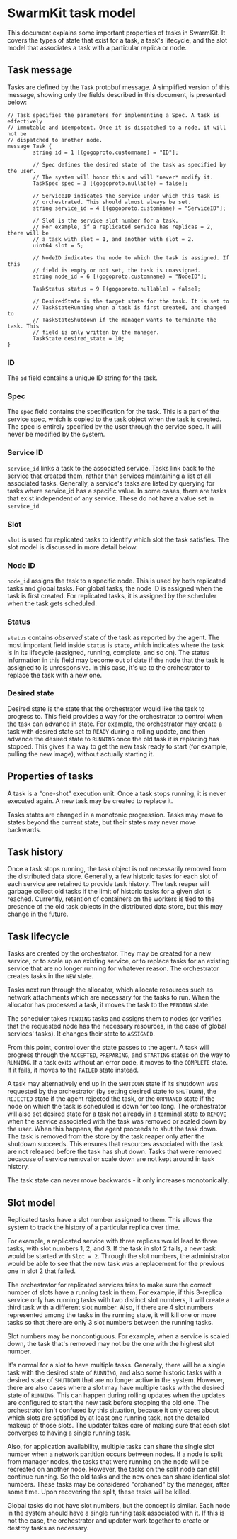 # SwarmKit task model

This document explains some important properties of tasks in SwarmKit. It
covers the types of state that exist for a task, a task's lifecycle, and the
slot model that associates a task with a particular replica or node.

## Task message

Tasks are defined by the `Task` protobuf message. A simplified version of this
message, showing only the fields described in this document, is presented below:

```
// Task specifies the parameters for implementing a Spec. A task is effectively
// immutable and idempotent. Once it is dispatched to a node, it will not be
// dispatched to another node.
message Task {
        string id = 1 [(gogoproto.customname) = "ID"];

        // Spec defines the desired state of the task as specified by the user.
        // The system will honor this and will *never* modify it.
        TaskSpec spec = 3 [(gogoproto.nullable) = false];

        // ServiceID indicates the service under which this task is
        // orchestrated. This should almost always be set.
        string service_id = 4 [(gogoproto.customname) = "ServiceID"];

        // Slot is the service slot number for a task.
        // For example, if a replicated service has replicas = 2, there will be
        // a task with slot = 1, and another with slot = 2.
        uint64 slot = 5;

        // NodeID indicates the node to which the task is assigned. If this
        // field is empty or not set, the task is unassigned.
        string node_id = 6 [(gogoproto.customname) = "NodeID"];

        TaskStatus status = 9 [(gogoproto.nullable) = false];

        // DesiredState is the target state for the task. It is set to
        // TaskStateRunning when a task is first created, and changed to
        // TaskStateShutdown if the manager wants to terminate the task. This
        // field is only written by the manager.
        TaskState desired_state = 10;
}
```

### ID

The `id` field contains a unique ID string for the task.

### Spec

The `spec` field contains the specification for the task. This is a part of the
service spec, which is copied to the task object when the task is created. The
spec is entirely specified by the user through the service spec. It will never
be modified by the system.

### Service ID

`service_id` links a task to the associated service. Tasks link back to the
service that created them, rather than services maintaining a list of all
associated tasks. Generally, a service's tasks are listed by querying for tasks
where service_id has a specific value. In some cases, there are tasks that exist
independent of any service. These do not have a value set in `service_id`.

### Slot

`slot` is used for replicated tasks to identify which slot the task satisfies.
The slot model is discussed in more detail below.

### Node ID

`node_id` assigns the task to a specific node. This is used by both replicated
tasks and global tasks. For global tasks, the node ID is assigned when the task
is first created. For replicated tasks, it is assigned by the scheduler when
the task gets scheduled.

### Status

`status` contains *observed* state of the task as reported by the agent. The
most important field inside `status` is `state`, which indicates where the task
is in its lifecycle (assigned, running, complete, and so on). The status
information in this field may become out of date if the node that the task is
assigned to is unresponsive. In this case, it's up to the orchestrator to
replace the task with a new one.

### Desired state

Desired state is the state that the orchestrator would like the task to progress
to. This field provides a way for the orchestrator to control when the task can
advance in state. For example, the orchestrator may create a task with desired
state set to `READY` during a rolling update, and then advance the desired state
to `RUNNING` once the old task it is replacing has stopped. This gives it a way
to get the new task ready to start (for example, pulling the new image), without
actually starting it.

## Properties of tasks

A task is a "one-shot" execution unit. Once a task stops running, it is never
executed again. A new task may be created to replace it.

Tasks states are changed in a monotonic progression. Tasks may move to states
beyond the current state, but their states may never move backwards.

## Task history

Once a task stops running, the task object is not necessarily removed from the
distributed data store. Generally, a few historic tasks for each slot of each
service are retained to provide task history. The task reaper will garbage
collect old tasks if the limit of historic tasks for a given slot is reached.
Currently, retention of containers on the workers is tied to the presence of the
old task objects in the distributed data store, but this may change in the
future.

## Task lifecycle

Tasks are created by the orchestrator. They may be created for a new service, or
to scale up an existing service, or to replace tasks for an existing service
that are no longer running for whatever reason. The orchestrator creates tasks
in the `NEW` state.

Tasks next run through the allocator, which allocate resources such as network
attachments which are necessary for the tasks to run. When the allocator has
processed a task, it moves the task to the `PENDING` state.

The scheduler takes `PENDING` tasks and assigns them to nodes (or verifies
that the requested node has the necessary resources, in the case of global
services' tasks). It changes their state to `ASSIGNED`.

From this point, control over the state passes to the agent. A task will
progress through the `ACCEPTED`, `PREPARING`, and `STARTING` states on the
way to `RUNNING`. If a task exits without an error code, it moves to the
`COMPLETE` state. If it fails, it moves to the `FAILED` state instead.

A task may alternatively end up in the `SHUTDOWN` state if its shutdown was
requested by the orchestrator (by setting desired state to `SHUTDOWN`),
the `REJECTED` state if the agent rejected the
task, or the `ORPHANED` state if the node on which the task is scheduled is
down for too long. The orchestrator will also set desired state for a task not
already in a terminal state to
`REMOVE` when the service associated with the task was removed or scaled down
by the user. When this happens, the agent proceeds to shut the task down.
The task is removed from the store by the task reaper only after the shutdown succeeds.
This ensures that resources associated with the task are not released before
the task has shut down.
Tasks that were removed becacuse of service removal or scale down
are not kept around in task history.

The task state can never move backwards - it only increases monotonically.

## Slot model

Replicated tasks have a slot number assigned to them. This allows the system to
track the history of a particular replica over time.

For example, a replicated service with three replicas would lead to three tasks,
with slot numbers 1, 2, and 3. If the task in slot 2 fails, a new task would be
started with `Slot = 2`. Through the slot numbers, the administrator would be
able to see that the new task was a replacement for the previous one in slot 2
that failed.

The orchestrator for replicated services tries to make sure the correct number
of slots have a running task in them. For example, if this 3-replica service
only has running tasks with two distinct slot numbers, it will create a third
task with a different slot number. Also, if there are 4 slot numbers represented
among the tasks in the running state, it will kill one or more tasks so that
there are only 3 slot numbers between the running tasks.

Slot numbers may be noncontiguous. For example, when a service is scaled down,
the task that's removed may not be the one with the highest slot number.

It's normal for a slot to have multiple tasks. Generally, there will be a single
task with the desired state of `RUNNING`, and also some historic tasks with a
desired state of `SHUTDOWN` that are no longer active in the system. However,
there are also cases where a slot may have multiple tasks with the desired state
of `RUNNING`. This can happen during rolling updates when the updates are
configured to start the new task before stopping the old one. The orchestrator
isn't confused by this situation, because it only cares about which slots are
satisfied by at least one running task, not the detailed makeup of those slots.
The updater takes care of making sure that each slot converges to having a
single running task.

Also, for application availability, multiple tasks can share the single slot
number when a network partition occurs between nodes. If a node is split from
manager nodes, the tasks that were running on the node will be recreated on
another node.  However, the tasks on the split node can still continue
running. So the old tasks and the new ones can share identical slot
numbers. These tasks may be considered "orphaned" by the manager, after some
time. Upon recovering the split, these tasks will be killed.

Global tasks do not have slot numbers, but the concept is similar. Each node in
the system should have a single running task associated with it. If this is not
the case, the orchestrator and updater work together to create or destroy tasks
as necessary.

